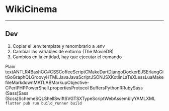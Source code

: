 # WikiCinema

---

## **Dev**

1.  Copiar el .env.template y renombrarlo a .env
2.  Cambiar las variables de entorno (The MovieDB)
3.  Cambios en la entidad, hay que ejecutar el comando

Plain textANTLR4BashCC#CSSCoffeeScriptCMakeDartDjangoDockerEJSErlangGitGoGraphQLGroovyHTMLJavaJavaScriptJSONJSXKotlinLaTeXLessLuaMakefileMarkdownMATLABMarkupObjective-CPerlPHPPowerShell.propertiesProtocol BuffersPythonRRubySass (Sass)Sass (Scss)SchemeSQLShellSwiftSVGTSXTypeScriptWebAssemblyYAMLXML`  flutter pub run build_runner build  `
